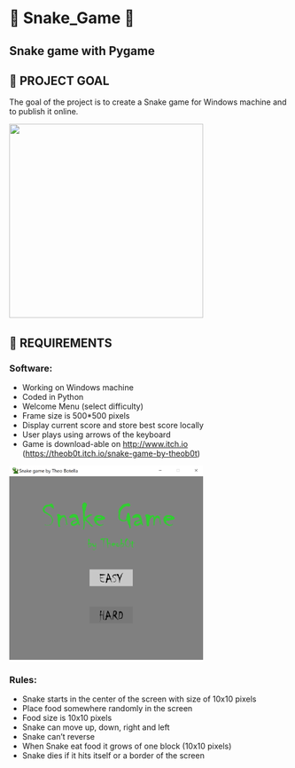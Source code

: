 # :snake: Snake_Game :snake:
## Snake game with Pygame

## :dart: PROJECT GOAL
The goal of the project is to create a Snake game for Windows machine and to publish it online. 

<img src="./data/snake_gif.gif" width="350" height="350">

## :memo: REQUIREMENTS

### Software:
-	Working on Windows machine
-	Coded in Python
-	Welcome Menu (select difficulty)
-	Frame size is 500*500 pixels
-	Display current score and store best score locally
-	User plays using arrows of the keyboard
-	Game is download-able on http://www.itch.io <br> (https://theob0t.itch.io/snake-game-by-theob0t)

<img src="./data/screen_menu.png" alt="alt text" width="350" height="350">

### Rules:
-	Snake starts in the center of the screen with size of 10x10 pixels
-	Place food somewhere randomly in the screen
-	Food size is 10x10 pixels
-	Snake can move up, down, right and left
-	Snake can’t reverse
-	When Snake eat food it grows of one block (10x10 pixels)
-	Snake dies if it hits itself or a border of the screen
